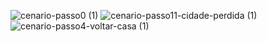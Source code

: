 ![cenario-passo0 (1)](https://github.com/user-attachments/assets/af9580e9-dc5a-4d01-8418-3f6e2900a415)
![cenario-passo11-cidade-perdida (1)](https://github.com/user-attachments/assets/891d149f-4641-4b5b-b0fa-5d7239c8ef5e)
![cenario-passo4-voltar-casa (1)](https://github.com/user-attachments/assets/7d775972-6b8e-4b78-b75b-b7b15c7494e5)
